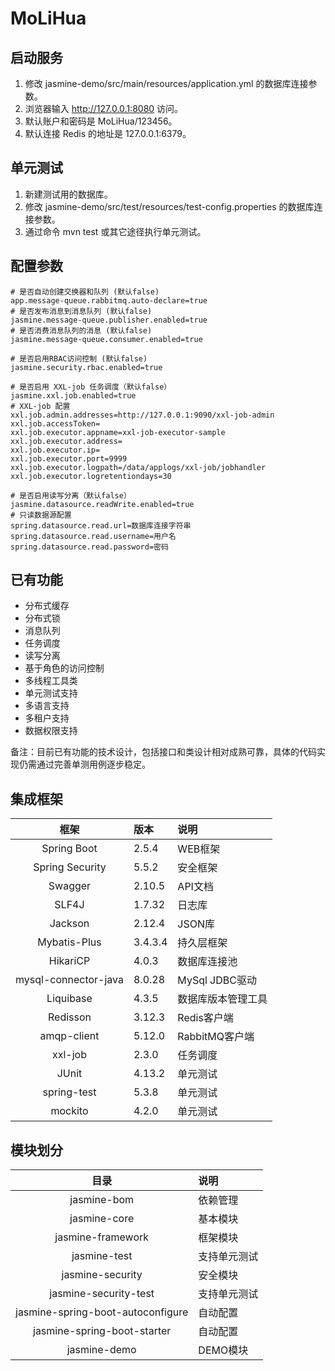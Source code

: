 # MoLiHua

## 启动服务

1. 修改 jasmine-demo/src/main/resources/application.yml 的数据库连接参数。
2. 浏览器输入 http://127.0.0.1:8080 访问。
3. 默认账户和密码是 MoLiHua/123456。
4. 默认连接 Redis 的地址是 127.0.0.1:6379。

## 单元测试

1. 新建测试用的数据库。
2. 修改 jasmine-demo/src/test/resources/test-config.properties 的数据库连接参数。
3. 通过命令 mvn test 或其它途径执行单元测试。

## 配置参数

```
# 是否自动创建交换器和队列 (默认false)
app.message-queue.rabbitmq.auto-declare=true
# 是否发布消息到消息队列 (默认false)
jasmine.message-queue.publisher.enabled=true
# 是否消费消息队列的消息 (默认false)
jasmine.message-queue.consumer.enabled=true

# 是否启用RBAC访问控制 (默认false)
jasmine.security.rbac.enabled=true

# 是否启用 XXL-job 任务调度（默认false）
jasmine.xxl.job.enabled=true
# XXL-job 配置
xxl.job.admin.addresses=http://127.0.0.1:9090/xxl-job-admin
xxl.job.accessToken=
xxl.job.executor.appname=xxl-job-executor-sample
xxl.job.executor.address=
xxl.job.executor.ip=
xxl.job.executor.port=9999
xxl.job.executor.logpath=/data/applogs/xxl-job/jobhandler
xxl.job.executor.logretentiondays=30

# 是否启用读写分离（默认false）
jasmine.datasource.readWrite.enabled=true
# 只读数据源配置
spring.datasource.read.url=数据库连接字符串
spring.datasource.read.username=用户名
spring.datasource.read.password=密码
```

## 已有功能

- 分布式缓存
- 分布式锁
- 消息队列
- 任务调度
- 读写分离
- 基于角色的访问控制
- 多线程工具类
- 单元测试支持
- 多语言支持
- 多租户支持
- 数据权限支持

备注：目前已有功能的技术设计，包括接口和类设计相对成熟可靠，具体的代码实现仍需通过完善单测用例逐步稳定。

## 集成框架

| 框架 | 版本 | 说明 |
| :----: | :---- | :---- |
| Spring Boot | 2.5.4 | WEB框架 |
| Spring Security | 5.5.2 | 安全框架 |
| Swagger | 2.10.5 | API文档 |
| SLF4J | 1.7.32 | 日志库 |
| Jackson | 2.12.4 | JSON库 |
| Mybatis-Plus | 3.4.3.4 | 持久层框架 |
| HikariCP | 4.0.3 | 数据库连接池 |
| mysql-connector-java | 8.0.28 | MySql JDBC驱动 |
| Liquibase | 4.3.5 | 数据库版本管理工具 |
| Redisson | 3.12.3 | Redis客户端 |
| amqp-client | 5.12.0 | RabbitMQ客户端 |
| xxl-job | 2.3.0 | 任务调度 |
| JUnit | 4.13.2 | 单元测试 |
| spring-test | 5.3.8 | 单元测试 |
| mockito | 4.2.0 | 单元测试 |

## 模块划分

| 目录 | 说明 |
| :----: | :---- |
| jasmine-bom | 依赖管理 |
| jasmine-core | 基本模块 |
| jasmine-framework | 框架模块 |
| jasmine-test | 支持单元测试 |
| jasmine-security | 安全模块 |
| jasmine-security-test | 支持单元测试 |
| jasmine-spring-boot-autoconfigure | 自动配置 |
| jasmine-spring-boot-starter | 自动配置 |
| jasmine-demo | DEMO模块 |



